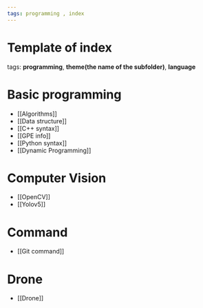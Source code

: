 ```yaml
---
tags: programming , index
---
```


# Template of index

tags:   __programming__, __theme(the name of the subfolder)__, __language__

# Basic programming
- [[Algorithms]]
- [[Data structure]]
- [[C++ syntax]]
- [[GPE info]]
- [[Python syntax]]
- [[Dynamic Programming]]

# Computer Vision
- [[OpenCV]]
- [[Yolov5]]

# Command
- [[Git command]]

# Drone
- [[Drone]]

